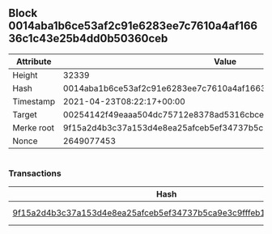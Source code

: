 ## Block 0014aba1b6ce53af2c91e6283ee7c7610a4af16636c1c43e25b4dd0b50360ceb

Attribute | Value
--- | ---
Height | 32339
Hash | 0014aba1b6ce53af2c91e6283ee7c7610a4af16636c1c43e25b4dd0b50360ceb
Timestamp | 2021-04-23T08:22:17+00:00
Target | 00254142f49eaaa504dc75712e8378ad5316cbcead634704b3734b6271167cc4
Merke root | 9f15a2d4b3c37a153d4e8ea25afceb5ef34737b5ca9e3c9fffeb161dacc901b6
Nonce | 2649077453

```

```

### Transactions

Hash | Amount
--- | ---
[9f15a2d4b3c37a153d4e8ea25afceb5ef34737b5ca9e3c9fffeb161dacc901b6](9f15a2d4b3c37a153d4e8ea25afceb5ef34737b5ca9e3c9fffeb161dacc901b6.md) | 10.00000000 SKEPTI 
